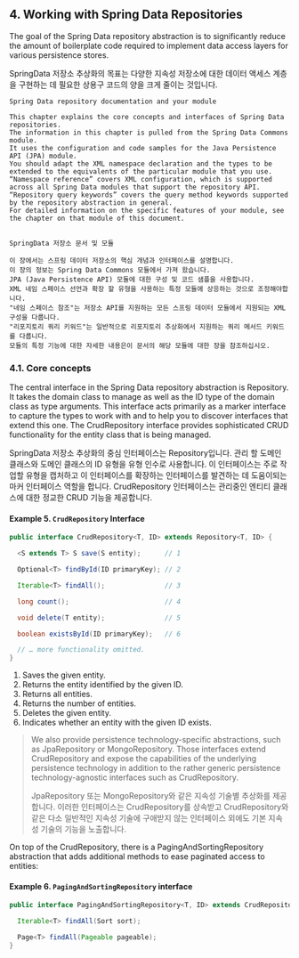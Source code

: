 ## 4. Working with Spring Data Repositories

The goal of the Spring Data repository abstraction is to significantly reduce the amount of boilerplate code required to implement data access layers for various persistence stores. 

SpringData 저장소 추상화의 목표는 다양한 지속성 저장소에 대한 데이터 액세스 계층을 구현하는 데 필요한 상용구 코드의 양을 크게 줄이는 것입니다.

```
Spring Data repository documentation and your module

This chapter explains the core concepts and interfaces of Spring Data repositories.
The information in this chapter is pulled from the Spring Data Commons module. 
It uses the configuration and code samples for the Java Persistence API (JPA) module.
You should adapt the XML namespace declaration and the types to be extended to the equivalents of the particular module that you use. 
“Namespace reference” covers XML configuration, which is supported across all Spring Data modules that support the repository API. 
“Repository query keywords” covers the query method keywords supported by the repository abstraction in general. 
For detailed information on the specific features of your module, see the chapter on that module of this document.


SpringData 저장소 문서 및 모듈

이 장에서는 스프링 데이터 저장소의 핵심 개념과 인터페이스를 설명합니다.
이 장의 정보는 Spring Data Commons 모듈에서 가져 왔습니다.
JPA (Java Persistence API) 모듈에 대한 구성 및 코드 샘플을 사용합니다.
XML 네임 스페이스 선언과 확장 할 유형을 사용하는 특정 모듈에 상응하는 것으로 조정해야합니다.
"네임 스페이스 참조"는 저장소 API를 지원하는 모든 스프링 데이터 모듈에서 지원되는 XML 구성을 다룹니다.
"리포지토리 쿼리 키워드"는 일반적으로 리포지토리 추상화에서 지원하는 쿼리 메서드 키워드를 다룹니다.
모듈의 특정 기능에 대한 자세한 내용은이 문서의 해당 모듈에 대한 장을 참조하십시오.
```

### 4.1. Core concepts
The central interface in the Spring Data repository abstraction is Repository. It takes the domain class to manage as well as the ID type of the domain class as type arguments. This interface acts primarily as a marker interface to capture the types to work with and to help you to discover interfaces that extend this one. The CrudRepository interface provides sophisticated CRUD functionality for the entity class that is being managed.

SpringData 저장소 추상화의 중심 인터페이스는 Repository입니다. 관리 할 도메인 클래스와 도메인 클래스의 ID 유형을 유형 인수로 사용합니다. 이 인터페이스는 주로 작업할 유형을 캡처하고 이 인터페이스를 확장하는 인터페이스를 발견하는 데 도움이되는 마커 인터페이스 역할을 합니다. CrudRepository 인터페이스는 관리중인 엔티티 클래스에 대한 정교한 CRUD 기능을 제공합니다.


#### Example 5. `CrudRepository` Interface
```java
public interface CrudRepository<T, ID> extends Repository<T, ID> {

  <S extends T> S save(S entity);      // 1

  Optional<T> findById(ID primaryKey); // 2

  Iterable<T> findAll();               // 3

  long count();                        // 4

  void delete(T entity);               // 5

  boolean existsById(ID primaryKey);   // 6

  // … more functionality omitted.
}
```
1. Saves the given entity.
2. Returns the entity identified by the given ID.
3. Returns all entities.
4. Returns the number of entities.
5. Deletes the given entity.
6. Indicates whether an entity with the given ID exists.


> We also provide persistence technology-specific abstractions, such as JpaRepository or MongoRepository. Those interfaces extend CrudRepository and expose the capabilities of the underlying persistence technology in addition to the rather generic persistence technology-agnostic interfaces such as CrudRepository.
> 
> JpaRepository 또는 MongoRepository와 같은 지속성 기술별 추상화를 제공합니다. 이러한 인터페이스는 CrudRepository를 상속받고 CrudRepository와 같은 다소 일반적인 지속성 기술에 구애받지 않는 인터페이스 외에도 기본 지속성 기술의 기능을 노출합니다.


On top of the CrudRepository, there is a PagingAndSortingRepository abstraction that adds additional methods to ease paginated access to entities:

#### Example 6. `PagingAndSortingRepository` interface
```java
public interface PagingAndSortingRepository<T, ID> extends CrudRepository<T, ID> {

  Iterable<T> findAll(Sort sort);

  Page<T> findAll(Pageable pageable);
}
```
